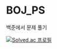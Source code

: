 # BOJ_PS
백준에서 문제 풀기

[![Solved.ac
프로필](http://mazassumnida.wtf/api/mini/generate_badge?boj=myc228)](https://solved.ac/myc228)